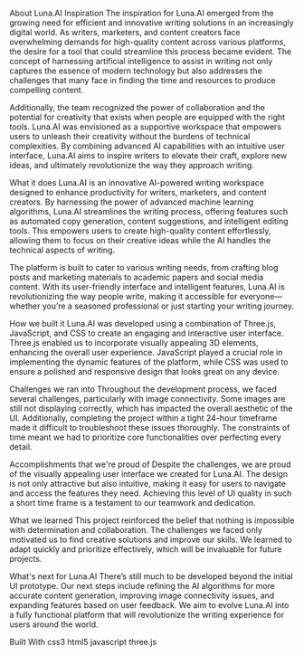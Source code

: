 About Luna.AI
Inspiration The inspiration for Luna.AI emerged from the growing need for efficient and innovative writing solutions in an increasingly digital world. As writers, marketers, and content creators face overwhelming demands for high-quality content across various platforms, the desire for a tool that could streamline this process became evident. The concept of harnessing artificial intelligence to assist in writing not only captures the essence of modern technology but also addresses the challenges that many face in finding the time and resources to produce compelling content.

Additionally, the team recognized the power of collaboration and the potential for creativity that exists when people are equipped with the right tools. Luna.AI was envisioned as a supportive workspace that empowers users to unleash their creativity without the burdens of technical complexities. By combining advanced AI capabilities with an intuitive user interface, Luna.AI aims to inspire writers to elevate their craft, explore new ideas, and ultimately revolutionize the way they approach writing.

What it does
Luna.AI is an innovative AI-powered writing workspace designed to enhance productivity for writers, marketers, and content creators. By harnessing the power of advanced machine learning algorithms, Luna.AI streamlines the writing process, offering features such as automated copy generation, content suggestions, and intelligent editing tools. This empowers users to create high-quality content effortlessly, allowing them to focus on their creative ideas while the AI handles the technical aspects of writing.

The platform is built to cater to various writing needs, from crafting blog posts and marketing materials to academic papers and social media content. With its user-friendly interface and intelligent features, Luna.AI is revolutionizing the way people write, making it accessible for everyone—whether you’re a seasoned professional or just starting your writing journey.

How we built it
Luna.AI was developed using a combination of Three.js, JavaScript, and CSS to create an engaging and interactive user interface. Three.js enabled us to incorporate visually appealing 3D elements, enhancing the overall user experience. JavaScript played a crucial role in implementing the dynamic features of the platform, while CSS was used to ensure a polished and responsive design that looks great on any device.

Challenges we ran into
Throughout the development process, we faced several challenges, particularly with image connectivity. Some images are still not displaying correctly, which has impacted the overall aesthetic of the UI. Additionally, completing the project within a tight 24-hour timeframe made it difficult to troubleshoot these issues thoroughly. The constraints of time meant we had to prioritize core functionalities over perfecting every detail.

Accomplishments that we're proud of
Despite the challenges, we are proud of the visually appealing user interface we created for Luna.AI. The design is not only attractive but also intuitive, making it easy for users to navigate and access the features they need. Achieving this level of UI quality in such a short time frame is a testament to our teamwork and dedication.

What we learned
This project reinforced the belief that nothing is impossible with determination and collaboration. The challenges we faced only motivated us to find creative solutions and improve our skills. We learned to adapt quickly and prioritize effectively, which will be invaluable for future projects.

What's next for Luna.AI
There’s still much to be developed beyond the initial UI prototype. Our next steps include refining the AI algorithms for more accurate content generation, improving image connectivity issues, and expanding features based on user feedback. We aim to evolve Luna.AI into a fully functional platform that will revolutionize the writing experience for users around the world.

Built With
css3
html5
javascript
three.js
